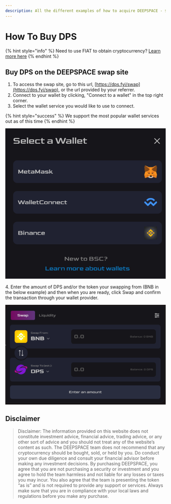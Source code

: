 ```yaml
---
description: All the different examples of how to acquire DEEPSPACE - $DPS
---
```

# How To Buy DPS

{% hint style="info" %}
Need to use FIAT to obtain cryptocurrency? [Learn more here](buy-dps-with-fiat.md)
{% endhint %}

## Buy DPS on the DEEPSPACE swap site

1. To access the swap site, go to this url, [https://dps.fyi/swap](https://dps.fyi/swap), or the url provided by your referrer.
2. Connect to your wallet by clicking, "Connect to a wallet" in the top right corner.
3. Select the wallet service you would like to use to connect.

{% hint style="success" %}
We support the most popular wallet services out as of this time
{% endhint %}

![](../.gitbook/assets/image.png)

4\. Enter the amount of DPS and/or the token your swapping from (BNB in the below example) and then when you are ready, click Swap and confirm the transaction through your wallet provider.

![](<../.gitbook/assets/image (1).png>)

## Disclaimer

> Disclaimer: The information provided on this website does not constitute investment advice, financial advice, trading advice, or any other sort of advice and you should not treat any of the website’s content as such. The DEEPSPACE team does not recommend that any cryptocurrency should be bought, sold, or held by you. Do conduct your own due diligence and consult your financial advisor before making any investment decisions. By purchasing DEEPSPACE, you agree that you are not purchasing a security or investment and you agree to hold the team harmless and not liable for any losses or taxes you may incur. You also agree that the team is presenting the token “as is” and is not required to provide any support or services. Always make sure that you are in compliance with your local laws and regulations before you make any purchase.
